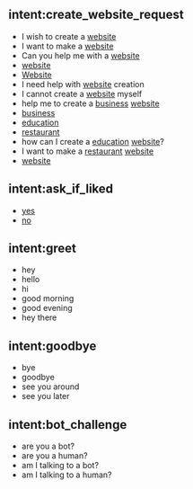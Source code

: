 ## intent:create_website_request
- I wish to create a [website](request)
- I want to make a [website](request)
- Can you help me with a [website](request)
- [website](request)
- [Website](request)
- I need help with [website](request) creation
- I cannot create a [website](request) myself
- help me to create a [business](type) [website](request)
- [business](type)
- [education](type)
- [restaurant](type)
- how can I create a [education](type) [website](request)?
- I want to make a [restaurant](type) [website](request)
- [website](request)

## intent:ask_if_liked
- [yes](response)
- [no](response)

## intent:greet
- hey
- hello
- hi
- good morning
- good evening
- hey there

## intent:goodbye
- bye
- goodbye
- see you around
- see you later

## intent:bot_challenge
- are you a bot?
- are you a human?
- am I talking to a bot?
- am I talking to a human?
